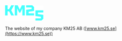 [![Logo](graphics/logo.svg)](<[www](https://www.km25.se)>)

The website of my company KM25 AB ([www.km25.se](https://www.km25.se))
